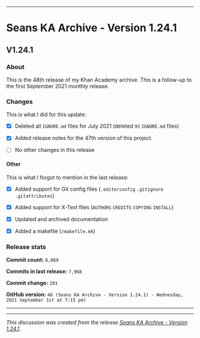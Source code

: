 ***

# Seans KA Archive - Version 1.24.1

## V1.24.1

### About

This is the 48th release of my Khan Academy archive. This is a follow-up to the first September 2021 monthly release.

### Changes

This is what I did for this update:

- [x] Deleted all `IGNORE.md` files for July 2021 (deleted `93` `IGNORE.md` files)

<!-- - [x] Added data for August 2021 !-->

- [x] Added release notes for the 47th version of this project.

- [ ] No other changes in this release

#### Other

This is what I forgot to mention in the last release:

- [x] Added support for Git config files (`.editorconfig` `.gitignore` `.gitattributes`)

- [x] Added support for X-Text files (`AUTHORS` `CREDITS` `COPYING` `INSTALL`)

- [x] Updated and archived documentation

- [x] Added a makefile (`/makefile.mk`)

### Release stats

**Commit count:** `8,069`

**Commits in last release:** `7,968`

**Commit change:** `101`

**GitHub version:** `48 (Seans KA Archive - Version 1.24.1) - Wednesday, 2021 September 1st at 7:15 pm)`

***

<hr /><em>This discussion was created from the release <a href='https://github.com/seanpm2001/KhanAcademyData_u-Seanwallawallaofficial/releases/tag/V1.24.1'>Seans KA Archive - Version 1.24.1</a>.</em>
